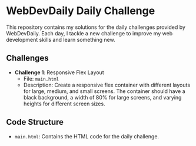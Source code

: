 # WebDevDaily Daily Challenge

This repository contains my solutions for the daily challenges provided by WebDevDaily. Each day, I tackle a new challenge to improve my web development skills and learn something new.

## Challenges

- **Challenge 1**: Responsive Flex Layout
  - File: `main.html`
  - Description: Create a responsive flex container with different layouts for large, medium, and small screens. The container should have a black background, a width of 80% for large screens, and varying heights for different screen sizes.

## Code Structure

- `main.html`: Contains the HTML code for the daily challenge.

